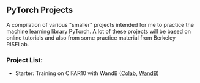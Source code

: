 ## PyTorch Projects
A compilation of various "smaller" projects intended for me to practice the machine learning library PyTorch. A lot of these projects will be based on online tutorials and also from some practice material from Berkeley RISELab. 
### Project List:
- Starter: Training on CIFAR10 with WandB ([Colab](https://colab.research.google.com/drive/1QBNEl-HQzMGJd74ra5NWRH7D2eKRzNsX?usp=sharing), [WandB](https://wandb.ai/kyuds/starter/runs/35s3nobs?workspace=user-))
